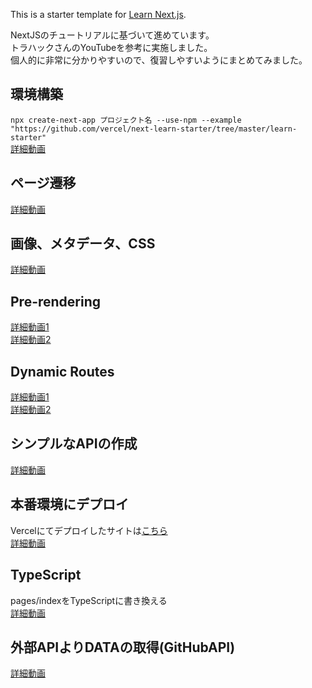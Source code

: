 This is a starter template for [Learn Next.js](https://nextjs.org/learn).

NextJSのチュートリアルに基づいて進めています。  
トラハックさんのYouTubeを参考に実施しました。  
個人的に非常に分かりやすいので、復習しやすいようにまとめてみました。

## 環境構築
`npx create-next-app プロジェクト名 --use-npm --example "https://github.com/vercel/next-learn-starter/tree/master/learn-starter"`  
[詳細動画](https://www.youtube.com/watch?v=IHkvcmXReyU&list=PLX8Rsrpnn3IUGEyanrHYGjY1WOzNe7Jd-&index=2)

## ページ遷移
[詳細動画](https://www.youtube.com/watch?v=PvpT9VCVBx0&list=PLX8Rsrpnn3IUGEyanrHYGjY1WOzNe7Jd-&index=3)

## 画像、メタデータ、CSS
[詳細動画](https://www.youtube.com/watch?v=D-q8K7TCN6I&list=PLX8Rsrpnn3IUGEyanrHYGjY1WOzNe7Jd-&index=4)

## Pre-rendering
[詳細動画1](https://www.youtube.com/watch?v=kCFvuI4K5fs&list=PLX8Rsrpnn3IUGEyanrHYGjY1WOzNe7Jd-&index=5)  
[詳細動画2](https://www.youtube.com/watch?v=h9wjVLwd2GQ&list=PLX8Rsrpnn3IUGEyanrHYGjY1WOzNe7Jd-&index=6)

## Dynamic Routes
[詳細動画1](https://www.youtube.com/watch?v=x0ayN-ysbsI&list=PLX8Rsrpnn3IUGEyanrHYGjY1WOzNe7Jd-&index=7)  
[詳細動画2](https://www.youtube.com/watch?v=D-q8K7TCN6I&list=PLX8Rsrpnn3IUGEyanrHYGjY1WOzNe7Jd-&index=8)

## シンプルなAPIの作成
[詳細動画](https://www.youtube.com/watch?v=D-q8K7TCN6I&list=PLX8Rsrpnn3IUGEyanrHYGjY1WOzNe7Jd-&index=9)

## 本番環境にデプロイ
Vercelにてデプロイしたサイトは[こちら](https://nextjs-blog-tutorial-9isvo0vrb.vercel.app/)  
[詳細動画](https://www.youtube.com/watch?v=D-q8K7TCN6I&list=PLX8Rsrpnn3IUGEyanrHYGjY1WOzNe7Jd-&index=10)

## TypeScript 
pages/indexをTypeScriptに書き換える  
[詳細動画](https://www.youtube.com/watch?v=D-q8K7TCN6I&list=PLX8Rsrpnn3IUGEyanrHYGjY1WOzNe7Jd-&index=11)

## 外部APIよりDATAの取得(GitHubAPI)

[詳細動画](https://www.youtube.com/watch?v=ILt3VBqbeds&list=PLX8Rsrpnn3IUGEyanrHYGjY1WOzNe7Jd-&index=12)


